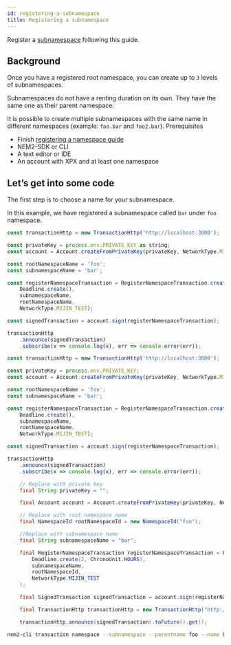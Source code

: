 ```yaml
---
id: registering-a-subnamespace
title: Registering a subnamespace
---
```

Register a [subnamespace](../../) following this guide.

## Background

Once you have a registered root namespace, you can create up to `3` levels of subnamespaces.

Subnamespaces do not have a renting duration on its own. They have the same one as their parent namespace.

It is possible to create multiple subnamespaces with the same name in different namespaces (example: `foo.bar` and `foo2.bar`).
Prerequisites

- Finish [registering a namespace guide](../namespace/registering-a-namespace.md)
- NEM2-SDK or CLI
- A text editor or IDE
- An account with XPX and at least one namespace

## Let’s get into some code

The first step is to choose a name for your subnamespace.

In this example, we have registered a subnamespace called `bar` under `foo` namespace.

<!--DOCUSAURUS_CODE_TABS-->
<!--TypeScript-->
```js
const transactionHttp = new TransactionHttp('http://localhost:3000');

const privateKey = process.env.PRIVATE_KEY as string;
const account = Account.createFromPrivateKey(privateKey, NetworkType.MIJIN_TEST);

const rootNamespaceName = 'foo';
const subnamespaceName = 'bar';

const registerNamespaceTransaction = RegisterNamespaceTransaction.createSubNamespace(
    Deadline.create(),
    subnamespaceName,
    rootNamespaceName,
    NetworkType.MIJIN_TEST);

const signedTransaction = account.sign(registerNamespaceTransaction);

transactionHttp
    .announce(signedTransaction)
    .subscribe(x => console.log(x), err => console.error(err));
```

<!--JavaScript-->
```js
const transactionHttp = new TransactionHttp('http://localhost:3000');

const privateKey = process.env.PRIVATE_KEY;
const account = Account.createFromPrivateKey(privateKey, NetworkType.MIJIN_TEST);

const rootNamespaceName = 'foo';
const subnamespaceName = 'bar';

const registerNamespaceTransaction = RegisterNamespaceTransaction.createSubNamespace(
    Deadline.create(),
    subnamespaceName,
    rootNamespaceName,
    NetworkType.MIJIN_TEST);

const signedTransaction = account.sign(registerNamespaceTransaction);

transactionHttp
    .announce(signedTransaction)
    .subscribe(x => console.log(x), err => console.error(err));
```

<!--Java-->
```java
    // Replace with private key
    final String privateKey = "";

    final Account account = Account.createFromPrivateKey(privateKey, NetworkType.MIJIN_TEST);

    // Replace with root namespace name
    final NamespaceId rootNamespaceId = new NamespaceId("foo");

    //Replace with subnamespace name
    final String subnamespaceName = "bar";

    final RegisterNamespaceTransaction registerNamespaceTransaction = RegisterNamespaceTransaction.createSubNamespace(
        Deadline.create(2, ChronoUnit.HOURS),
        subnamespaceName,
        rootNamespaceId,
        NetworkType.MIJIN_TEST
    );

    final SignedTransaction signedTransaction = account.sign(registerNamespaceTransaction);

    final TransactionHttp transactionHttp = new TransactionHttp("http://localhost:3000");

    transactionHttp.announce(signedTransaction).toFuture().get();
```

<!--Bash-->
```bash
nem2-cli transaction namespace --subnamespace --parentname foo --name bar
```

<!--END_DOCUSAURUS_CODE_TABS-->